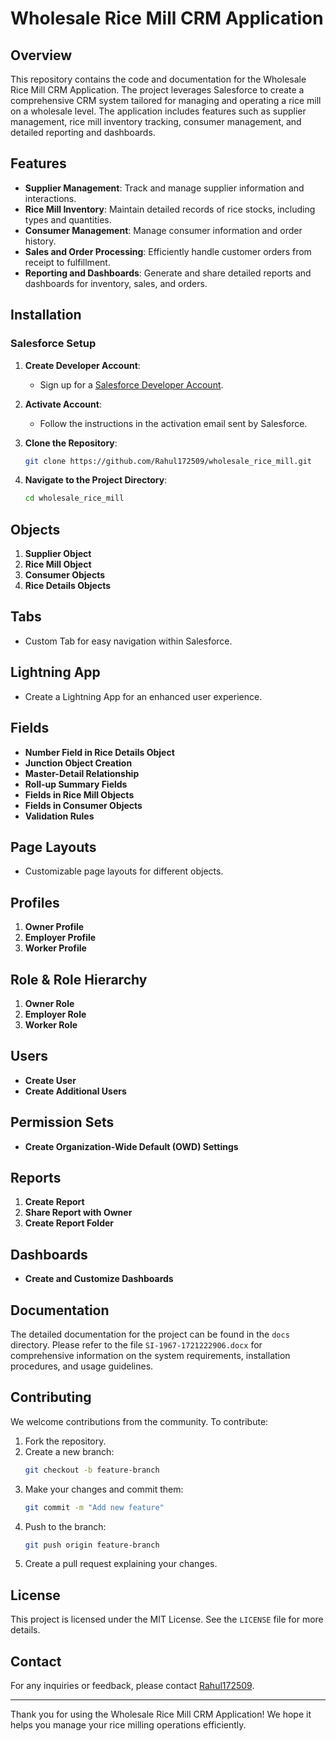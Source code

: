 # Wholesale Rice Mill CRM Application

## Overview

This repository contains the code and documentation for the Wholesale Rice Mill CRM Application. The project leverages Salesforce to create a comprehensive CRM system tailored for managing and operating a rice mill on a wholesale level. The application includes features such as supplier management, rice mill inventory tracking, consumer management, and detailed reporting and dashboards.

## Features

- **Supplier Management**: Track and manage supplier information and interactions.
- **Rice Mill Inventory**: Maintain detailed records of rice stocks, including types and quantities.
- **Consumer Management**: Manage consumer information and order history.
- **Sales and Order Processing**: Efficiently handle customer orders from receipt to fulfillment.
- **Reporting and Dashboards**: Generate and share detailed reports and dashboards for inventory, sales, and orders.

## Installation

### Salesforce Setup

1. **Create Developer Account**: 
   - Sign up for a [Salesforce Developer Account](https://developer.salesforce.com/signup).

2. **Activate Account**: 
   - Follow the instructions in the activation email sent by Salesforce.

3. **Clone the Repository**:
    ```bash
    git clone https://github.com/Rahul172509/wholesale_rice_mill.git
    ```
4. **Navigate to the Project Directory**:
    ```bash
    cd wholesale_rice_mill
    ```

## Objects

1. **Supplier Object**
2. **Rice Mill Object**
3. **Consumer Objects**
4. **Rice Details Objects**

## Tabs

- Custom Tab for easy navigation within Salesforce.

## Lightning App

- Create a Lightning App for an enhanced user experience.

## Fields

- **Number Field in Rice Details Object**
- **Junction Object Creation**
- **Master-Detail Relationship**
- **Roll-up Summary Fields**
- **Fields in Rice Mill Objects**
- **Fields in Consumer Objects**
- **Validation Rules**

## Page Layouts

- Customizable page layouts for different objects.

## Profiles

1. **Owner Profile**
2. **Employer Profile**
3. **Worker Profile**

## Role & Role Hierarchy

1. **Owner Role**
2. **Employer Role**
3. **Worker Role**

## Users

- **Create User**
- **Create Additional Users**

## Permission Sets

- **Create Organization-Wide Default (OWD) Settings**

## Reports

1. **Create Report**
2. **Share Report with Owner**
3. **Create Report Folder**

## Dashboards

- **Create and Customize Dashboards**

## Documentation

The detailed documentation for the project can be found in the `docs` directory. Please refer to the file `SI-1967-1721222906.docx` for comprehensive information on the system requirements, installation procedures, and usage guidelines.

## Contributing

We welcome contributions from the community. To contribute:

1. Fork the repository.
2. Create a new branch:
    ```bash
    git checkout -b feature-branch
    ```
3. Make your changes and commit them:
    ```bash
    git commit -m "Add new feature"
    ```
4. Push to the branch:
    ```bash
    git push origin feature-branch
    ```
5. Create a pull request explaining your changes.

## License

This project is licensed under the MIT License. See the `LICENSE` file for more details.

## Contact

For any inquiries or feedback, please contact [Rahul172509](https://github.com/Rahul172509).

---

Thank you for using the Wholesale Rice Mill CRM Application! We hope it helps you manage your rice milling operations efficiently.
